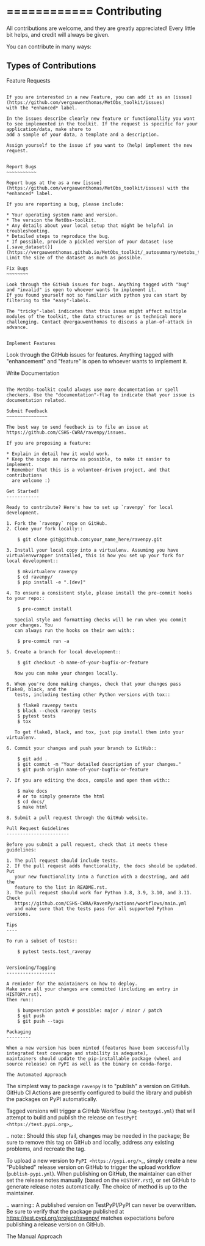 ============
Contributing
============

All contributions are welcome, and they are greatly appreciated! Every little bit helps, and credit will always be given.

You can contribute in many ways:

Types of Contributions
----------------------

Feature Requests
~~~~~~~~~~~~~~~~

If you are interested in a new Feature, you can add it as an [issue](https://github.com/vergauwenthomas/MetObs_toolkit/issues)
with the *enhanced* label.

In the issues describe clearly new feature or functionallity you want to see implemented in the toolkit. If the request is specific for your application/data, make shure to
add a sample of your data, a template and a description.

Assign yourself to the issue if you want to (help) implement the new request.


Report Bugs
~~~~~~~~~~~

Report bugs at the as a new [issue](https://github.com/vergauwenthomas/MetObs_toolkit/issues) with the *enhanced* label.

If you are reporting a bug, please include:

* Your operating system name and version.
* The version the MetObs-toolkit.
* Any details about your local setup that might be helpful in troubleshooting.
* Detailed steps to reproduce the bug.
* If possible, provide a pickled version of your dataset (use [.save_dataset()](https://vergauwenthomas.github.io/MetObs_toolkit/_autosummary/metobs_toolkit.dataset.Dataset.html#metobs_toolkit.dataset.Dataset.save_dataset)). Limit the size of the dataset as much as possible.

Fix Bugs
~~~~~~~~

Look through the GitHub issues for bugs. Anything tagged with "bug" and "invalid" is open to whoever wants to implement it.
If you found yourself not so familiar with python you can start by filtering to the "easy"-labels.

The "tricky"-label indicates that this issue might affect multiple modules of the toolkit, the data structures or is technical more challenging. Contact @vergauwenthomas to discuss a plan-of-attack in advance.


Implement Features
~~~~~~~~~~~~~~~~~~

Look through the GitHub issues for features. Anything tagged with "enhancement" and "feature" is open to whoever wants to implement it.

Write Documentation
~~~~~~~~~~~~~~~~~~~

The MetObs-toolkit could always use more documentation or spell checkers. Use the "documentation"-flag to indicate that your issue is documentation related.

Submit Feedback
~~~~~~~~~~~~~~~

The best way to send feedback is to file an issue at https://github.com/CSHS-CWRA/ravenpy/issues.

If you are proposing a feature:

* Explain in detail how it would work.
* Keep the scope as narrow as possible, to make it easier to implement.
* Remember that this is a volunteer-driven project, and that contributions
  are welcome :)

Get Started!
------------

Ready to contribute? Here's how to set up `ravenpy` for local development.

1. Fork the `ravenpy` repo on GitHub.
2. Clone your fork locally::

    $ git clone git@github.com:your_name_here/ravenpy.git

3. Install your local copy into a virtualenv. Assuming you have virtualenvwrapper installed, this is how you set up your fork for local development::

    $ mkvirtualenv ravenpy
    $ cd ravenpy/
    $ pip install -e ".[dev]"

4. To ensure a consistent style, please install the pre-commit hooks to your repo::

    $ pre-commit install

   Special style and formatting checks will be run when you commit your changes. You
   can always run the hooks on their own with::

    $ pre-commit run -a

5. Create a branch for local development::

    $ git checkout -b name-of-your-bugfix-or-feature

   Now you can make your changes locally.

6. When you're done making changes, check that your changes pass flake8, black, and the
   tests, including testing other Python versions with tox::

    $ flake8 ravenpy tests
    $ black --check ravenpy tests
    $ pytest tests
    $ tox

   To get flake8, black, and tox, just pip install them into your virtualenv.

6. Commit your changes and push your branch to GitHub::

    $ git add .
    $ git commit -m "Your detailed description of your changes."
    $ git push origin name-of-your-bugfix-or-feature

7. If you are editing the docs, compile and open them with::

    $ make docs
    # or to simply generate the html
    $ cd docs/
    $ make html

8. Submit a pull request through the GitHub website.

Pull Request Guidelines
-----------------------

Before you submit a pull request, check that it meets these guidelines:

1. The pull request should include tests.
2. If the pull request adds functionality, the docs should be updated. Put
   your new functionality into a function with a docstring, and add the
   feature to the list in README.rst.
3. The pull request should work for Python 3.8, 3.9, 3.10, and 3.11. Check
   https://github.com/CSHS-CWRA/RavenPy/actions/workflows/main.yml
   and make sure that the tests pass for all supported Python versions.

Tips
----

To run a subset of tests::

    $ pytest tests.test_ravenpy


Versioning/Tagging
------------------

A reminder for the maintainers on how to deploy.
Make sure all your changes are committed (including an entry in HISTORY.rst).
Then run::

    $ bumpversion patch # possible: major / minor / patch
    $ git push
    $ git push --tags

Packaging
---------

When a new version has been minted (features have been successfully integrated test coverage and stability is adequate),
maintainers should update the pip-installable package (wheel and source release) on PyPI as well as the binary on conda-forge.

The Automated Approach
~~~~~~~~~~~~~~~~~~~~~~

The simplest way to package `ravenpy` is to "publish" a version on GitHuh. GitHub CI Actions are presently configured to build the library and publish the packages on PyPI automatically.

Tagged versions will trigger a GitHub Workflow (`tag-testpypi.yml`) that will attempt to build and publish the release on `TestPyPI <https://test.pypi.org>`_.

.. note::
    Should this step fail, changes may be needed in the package; Be sure to remove this tag on GitHub and locally, address any existing problems, and recreate the tag.

To upload a new version to `PyPI <https://pypi.org/>`_, simply create a new "Published" release version on GitHub to trigger the upload workflow (`publish-pypi.yml`). When publishing on GitHub, the maintainer can either set the release notes manually (based on the `HISTORY.rst`), or set GitHub to generate release notes automatically. The choice of method is up to the maintainer.

.. warning::
    A published version on TestPyPI/PyPI can never be overwritten. Be sure to verify that the package published at https://test.pypi.org/project/ravenpy/ matches expectations before publishing a release version on GitHub.

The Manual Approach